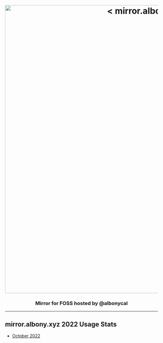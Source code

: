 <h1 align="center">
    <a href="https://mirror.albony.xyz"><img src="https://blog.albony.xyz/mirror.png" width="950px"alt="< mirror.albony.xyz >"></a>
</h1>
 
<h3 align="center">Mirror for FOSS hosted by @albonycal</h3>

---

## mirror.albony.xyz 2022 Usage Stats

* [October 2022](October_2022.md)
